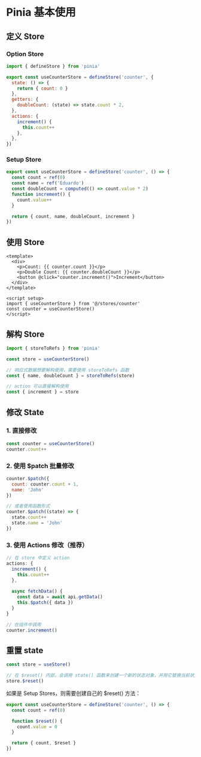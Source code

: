 # Pinia 基本使用

## 定义 Store

### Option Store

```js [src/stores/counter.js]
import { defineStore } from 'pinia'

export const useCounterStore = defineStore('counter', {
  state: () => {
    return { count: 0 }
  },
  getters: {
    doubleCount: (state) => state.count * 2,
  },
  actions: {
    increment() {
      this.count++
    },
  },
})
```

### Setup Store

```js
export const useCounterStore = defineStore('counter', () => {
  const count = ref(0)
  const name = ref('Eduardo')
  const doubleCount = computed(() => count.value * 2)
  function increment() {
    count.value++
  }

  return { count, name, doubleCount, increment }
})
```


## 使用 Store

```vue
<template>
  <div>
    <p>Count: {{ counter.count }}</p>
    <p>Double Count: {{ counter.doubleCount }}</p>
    <button @click="counter.increment()">Increment</button>
  </div>
</template>

<script setup>
import { useCounterStore } from '@/stores/counter'
const counter = useCounterStore()
</script>
```

## 解构 Store

```js
import { storeToRefs } from 'pinia'

const store = useCounterStore()

// 响应式数据想要解构使用，需要使用 storeToRefs 函数
const { name, doubleCount } = storeToRefs(store)

// action 可以直接解构使用
const { increment } = store
```

## 修改 State

### 1. 直接修改

```js
const counter = useCounterStore()
counter.count++
```

### 2. 使用 $patch 批量修改

```js
counter.$patch({
  count: counter.count + 1,
  name: 'John'
})

// 或者使用函数形式
counter.$patch((state) => {
  state.count++
  state.name = 'John'
})
```

### 3. 使用 Actions 修改（推荐）

```js
// 在 store 中定义 action
actions: {
  increment() {
    this.count++
  },
  
  async fetchData() {
    const data = await api.getData()
    this.$patch({ data })
  }
}

// 在组件中调用
counter.increment()
```

## 重置 state

```js
const store = useStore()

// 在 $reset() 内部，会调用 state() 函数来创建一个新的状态对象，并用它替换当前状态。
store.$reset()
```

如果是 Setup Stores，则需要创建自己的 $reset() 方法：

```js
export const useCounterStore = defineStore('counter', () => {
  const count = ref(0)

  function $reset() {
    count.value = 0
  }

  return { count, $reset }
})
```
